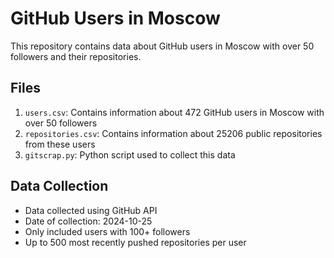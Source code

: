 # GitHub Users in Moscow

This repository contains data about GitHub users in Moscow with over 50 followers and their repositories.

## Files

1. `users.csv`: Contains information about 472 GitHub users in Moscow with over 50 followers
2. `repositories.csv`: Contains information about 25206 public repositories from these users
3. `gitscrap.py`: Python script used to collect this data

## Data Collection

- Data collected using GitHub API
- Date of collection: 2024-10-25
- Only included users with 100+ followers
- Up to 500 most recently pushed repositories per user
